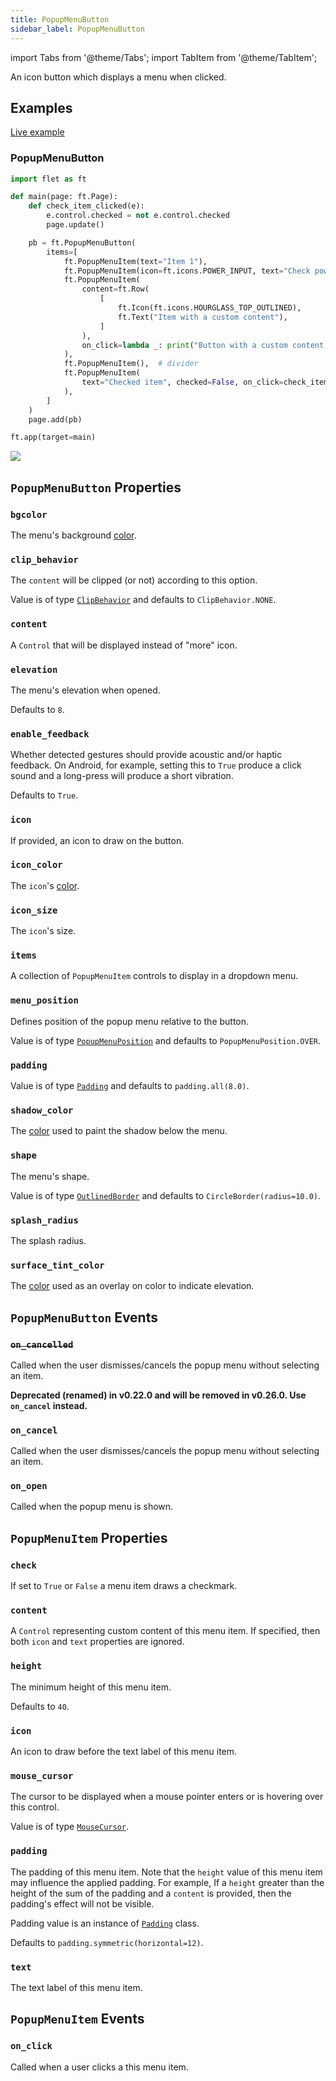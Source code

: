 ```yaml
---
title: PopupMenuButton
sidebar_label: PopupMenuButton
---
```

import Tabs from '@theme/Tabs';
import TabItem from '@theme/TabItem';

An icon button which displays a menu when clicked.

## Examples

[Live example](https://flet-controls-gallery.fly.dev/buttons/popupmenubutton)

### PopupMenuButton

<Tabs groupId="language">
  <TabItem value="python" label="Python" default>

```python
import flet as ft

def main(page: ft.Page):
    def check_item_clicked(e):
        e.control.checked = not e.control.checked
        page.update()

    pb = ft.PopupMenuButton(
        items=[
            ft.PopupMenuItem(text="Item 1"),
            ft.PopupMenuItem(icon=ft.icons.POWER_INPUT, text="Check power"),
            ft.PopupMenuItem(
                content=ft.Row(
                    [
                        ft.Icon(ft.icons.HOURGLASS_TOP_OUTLINED),
                        ft.Text("Item with a custom content"),
                    ]
                ),
                on_click=lambda _: print("Button with a custom content clicked!"),
            ),
            ft.PopupMenuItem(),  # divider
            ft.PopupMenuItem(
                text="Checked item", checked=False, on_click=check_item_clicked
            ),
        ]
    )
    page.add(pb)

ft.app(target=main)
```
  </TabItem>
</Tabs>

<img src="/img/docs/controls/popup-menu-button/popup-menu-button-with-custom-content.gif" className="screenshot-30"/>

## `PopupMenuButton` Properties

### `bgcolor`

The menu's background [color](/docs/reference/colors).

### `clip_behavior`

The `content` will be clipped (or not) according to this option.

Value is of type [`ClipBehavior`](/docs/reference/types/clipbehavior) and defaults to `ClipBehavior.NONE`.

### `content`

A `Control` that will be displayed instead of "more" icon.

### `elevation`

The menu's elevation when opened.

Defaults to `8`.

### `enable_feedback`

Whether detected gestures should provide acoustic and/or haptic feedback. On Android, for example, setting this to `True` produce a click sound and a long-press will produce a short vibration. 

Defaults to `True`.

### `icon`

If provided, an icon to draw on the button.

### `icon_color`

The `icon`'s [color](/docs/reference/colors).

### `icon_size`

The `icon`'s size.

### `items`

A collection of `PopupMenuItem` controls to display in a dropdown menu.

### `menu_position`

Defines position of the popup menu relative to the button.

Value is of type [`PopupMenuPosition`](/docs/reference/types/popupmenuposition) and defaults
to `PopupMenuPosition.OVER`.

### `padding`

Value is of type [`Padding`](/docs/reference/types/padding) and defaults to `padding.all(8.0)`.

### `shadow_color`

The [color](/docs/reference/colors) used to paint the shadow below the menu.

### `shape`

The menu's shape.

Value is of type [`OutlinedBorder`](/docs/reference/types/outlinedborder) and defaults to `CircleBorder(radius=10.0)`.

### `splash_radius`

The splash radius.

### `surface_tint_color`

The [color](/docs/reference/colors) used as an overlay on color to indicate elevation.

## `PopupMenuButton` Events

### ~~`on_cancelled`~~

Called when the user dismisses/cancels the popup menu without selecting an item.

**Deprecated (renamed) in v0.22.0 and will be removed in v0.26.0. Use `on_cancel` instead.**

### `on_cancel`

Called when the user dismisses/cancels the popup menu without selecting an item.

### `on_open`

Called when the popup menu is shown.

## `PopupMenuItem` Properties

### `check`

If set to `True` or `False` a menu item draws a checkmark.

### `content`

A `Control` representing custom content of this menu item. If specified, then both `icon` and `text` properties are ignored.

### `height`

The minimum height of this menu item.

Defaults to `40`.

### `icon`

An icon to draw before the text label of this menu item.

### `mouse_cursor`

The cursor to be displayed when a mouse pointer enters or is hovering over this control.

Value is of type [`MouseCursor`](/docs/reference/types/mousecursor).

### `padding`

The padding of this menu item. Note that the `height` value of this menu item may influence the applied padding. For example, If a `height` greater than the height of the sum of the padding and a `content` is provided, then the padding's effect will not be visible.

Padding value is an instance of [`Padding`](/docs/reference/types/padding) class.

Defaults to `padding.symmetric(horizontal=12)`.

### `text`

The text label of this menu item.

## `PopupMenuItem` Events

### `on_click`

Called when a user clicks a this menu item.